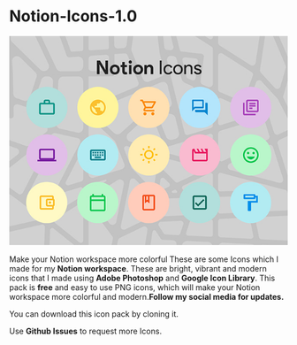 # Notion-Icons-1.0
![alt text](https://raw.githubusercontent.com/Vyshnav2255/Notion-Icons-1.0/master/Preview.jpg "Notion Icons Png")

Make your Notion workspace more colorful
These are some Icons which I made for my **Notion workspace**. These are bright, vibrant and modern icons that I made using **Adobe Photoshop** and **Google Icon Library**. This pack is **free** and easy to use PNG icons, which will make your Notion workspace more colorful and modern.**Follow my social media for updates.**

You can download this icon pack by cloning it.

Use **Github Issues** to request more Icons.